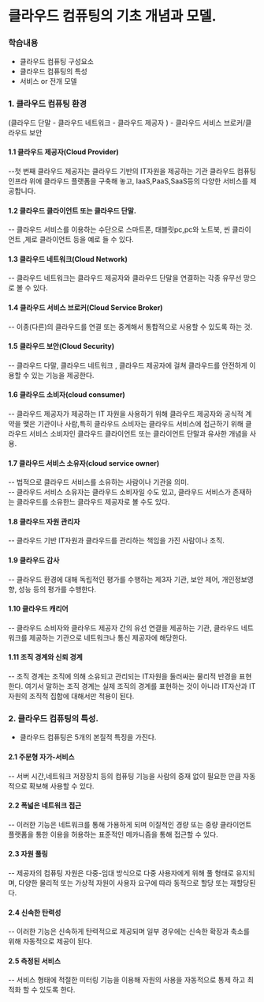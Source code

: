 # 클라우드 컴퓨팅의 기초 개념과 모델.  

### 학습내용  
* 클라우드 컴퓨팅 구성요소
* 클라우드 컴퓨팅의 특성
* 서비스 or 전개 모델  

### 1. 클라우드 컴퓨팅 환경  
(클라우드 단말 - 클라우드 네트워크 - 클라우드 제공자 ) - 클라우드 서비스 브로커/클라우드 보안  

#### 1.1 클라우드 제공자(Cloud Provider)  
--첫 번째 클라우드 제공자는 클라우드 기반의 IT자원을 제공하는 기관 클라우드 컴퓨팅 인프라 위에 클라우드 플랫폼을 구축해 놓고, IaaS,PaaS,SaaS등의 다양한 서비스를 제공합니다.  

#### 1.2 클라우드 클라이언트 또는 클라우드 단말.  
-- 클라우드 서비스를 이용하는 수단으로 스마트폰, 태블릿pc,pc와 노트북, 씬 클라이언트 ,제로 클라이언트 등을 예로 들 수 있다.  

#### 1.3 클라우드 네트워크(Cloud Network)  
-- 클라우드 네트워크는 클라우드 제공자와 클라우드 단말을 연결하는 각종 유무선 망으로 볼 수 있다.  

#### 1.4 클라우드 서비스 브로커(Cloud Service Broker)  
-- 이종(다른)의 클라우드를 연결 또는 중계해서 통합적으로 사용할 수 있도록 하는 것.  

#### 1.5 클라우드 보안(Cloud Security)  
-- 클라우드 다말, 클라우드 네트워크 , 클라우드 제공자에 걸쳐 클라우드를 안전하게 이용할 수 있는 기능을 제공한다.  

#### 1.6 클라우드 소비자(cloud consumer)
-- 클라우드 제공자가 제공하는 IT 자원을 사용하기 위해 클라우드 제공자와 공식적 계약을 맺은 기관이나 사람,특히 클라우드 소비자는 클라우드 서비스에 접근하기 위해 클라우드 서비스 소비자인 클라우드 클라이언트 또는 클라이언트 단말과 유사한 개념을 사용.  

#### 1.7 클라우드 서비스 소유자(cloud service owner)  
-- 법적으로 클라우드 서비스를 소유하는 사람이나 기관을 의미.  
-- 클라우드 서비스 소유자는 클라우드 소비자일 수도 있고, 클라우드 서비스가 존재하는 클라우드를 소유한느 클라우드 제공자로 볼 수도 있다.  

#### 1.8 클라우드 자원 관리자  
-- 클라우드 기반 IT자원과 클라우드를 관리하는 책임을 가진 사람이나 조직.  

#### 1.9 클라우드 감사 
-- 클라우드 환경에 대해 독립적인 평가를 수행하는 제3자 기관, 보안 제어, 개인정보영향, 성능 등의 평가를 수행한다.  

#### 1.10 클라우드 캐리어  
-- 클라우드 소비자와 클라우드 제공자 간의 유선 연결을 제공하는 기관, 클라우드 네트워크를 제공하는 기관으로 네트워크나 통신 제공자에 해당한다.  

#### 1.11 조직 경계와 신뢰 경계  
-- 조직 경계는 조직에 의해 소유되고 관리되는 IT자원을 둘러싸는 물리적 반경을 표현한다. 여기서 말하는 조직 경계는 실제 조직의 경계를 표현하는 것이 아니라 
IT자산과 IT자원의 조직적 집합에 대해서만 적용이 된다.  
  
  
  ### 2. 클라우드 컴퓨팅의 특성.  
  * 클라우드 컴퓨팅은 5개의 본질적 특징을 가진다.  
  
  #### 2.1 주문형 자가-서비스  
  -- 서버 시간,네트워크 저장장치 등의 컴퓨팅 기능을 사람의 중재 없이 필요한 만큼 자동적으로 확보해 사용할 수 있다.  
  
  #### 2.2 폭넓은 네트워크 접근  
  -- 이러한 기능은 네트워크를 통해 가용하게 되며 이질적인 경량 또는 중량 클라이언트 플랫폼을 통한 이용을 허용하는 표준적인 메카니즘을 통해 접근할 수 있다.  
  
  #### 2.3 자원 풀링  
  -- 제공자의 컴퓨팅 자원은 다중-임대 방식으로 다중 사용자에게 위해 풀 형태로 유지되며, 다양한 물리적 또는 가상적 자원이 사용자 요구에 따라 동적으로 할당 또는 재할당된다.  
  
  #### 2.4 신속한 탄력성  
  -- 이러한 기능은 신속하게 탄력적으로 제공되며 일부 경우에는 신속한 확장과 축소를 위해 자동적으로 제공이 된다.  
  
  #### 2.5 측정된 서비스  
  -- 서비스 형태에 적절한 미터링 기능을 이용해 자원의 사용을 자동적으로 통제 하고 최적화 할 수 있도록 한다.  
  
